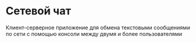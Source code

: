 # Сетевой чат
Клиент-серверное приложение для обмена текстовыми сообщениями по сети с помощью консоли между двумя и более пользователями
